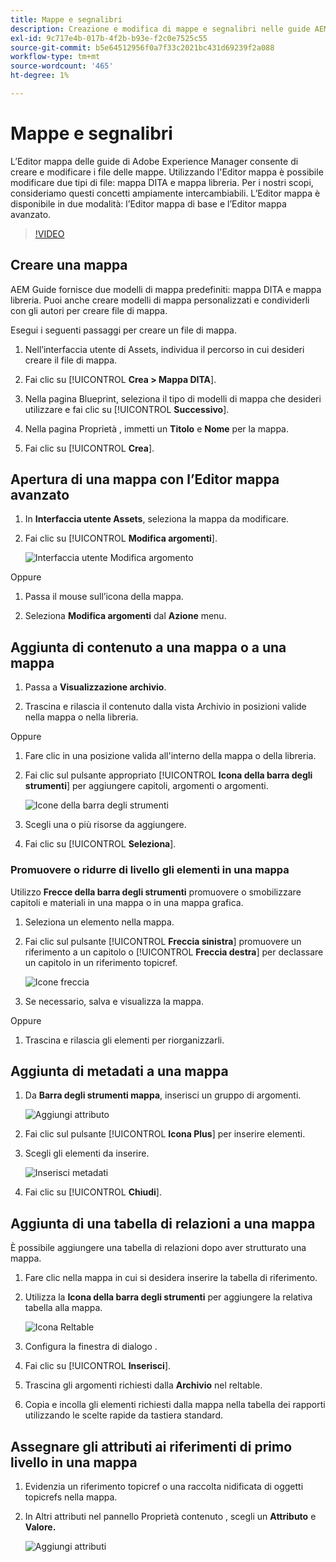 ```yaml
---
title: Mappe e segnalibri
description: Creazione e modifica di mappe e segnalibri nelle guide AEM
exl-id: 9c717e4b-017b-4f2b-b93e-f2c0e7525c55
source-git-commit: b5e64512956f0a7f33c2021bc431d69239f2a088
workflow-type: tm+mt
source-wordcount: '465'
ht-degree: 1%

---
```


# Mappe e segnalibri

L’Editor mappa delle guide di Adobe Experience Manager consente di creare e modificare i file delle mappe. Utilizzando l&#39;Editor mappa è possibile modificare due tipi di file: mappa DITA e mappa libreria. Per i nostri scopi, consideriamo questi concetti ampiamente intercambiabili.
L’Editor mappa è disponibile in due modalità: l’Editor mappa di base e l’Editor mappa avanzato.

>[!VIDEO](https://video.tv.adobe.com/v/342766)

## Creare una mappa

AEM Guide fornisce due modelli di mappa predefiniti: mappa DITA e mappa libreria. Puoi anche creare modelli di mappa personalizzati e condividerli con gli autori per creare file di mappa.

Esegui i seguenti passaggi per creare un file di mappa.

1. Nell’interfaccia utente di Assets, individua il percorso in cui desideri creare il file di mappa.

2. Fai clic su [!UICONTROL **Crea > Mappa DITA**].

3. Nella pagina Blueprint, seleziona il tipo di modelli di mappa che desideri utilizzare e fai clic su [!UICONTROL **Successivo**].

4. Nella pagina Proprietà , immetti un **Titolo** e **Nome** per la mappa.

5. Fai clic su [!UICONTROL **Crea**].

## Apertura di una mappa con l’Editor mappa avanzato

1. In **Interfaccia utente Assets**, seleziona la mappa da modificare.

2. Fai clic su [!UICONTROL **Modifica argomenti**].

   ![Interfaccia utente Modifica argomento](images/lesson-14/edit-topics.png)

Oppure

1. Passa il mouse sull’icona della mappa.

2. Seleziona **Modifica argomenti** dal **Azione** menu.


## Aggiunta di contenuto a una mappa o a una mappa

1. Passa a **Visualizzazione archivio**.

2. Trascina e rilascia il contenuto dalla vista Archivio in posizioni valide nella mappa o nella libreria.

Oppure

1. Fare clic in una posizione valida all&#39;interno della mappa o della libreria.

2. Fai clic sul pulsante appropriato [!UICONTROL **Icona della barra degli strumenti**] per aggiungere capitoli, argomenti o argomenti.

   ![Icone della barra degli strumenti](images/lesson-14/toolbar-icons.png)

3. Scegli una o più risorse da aggiungere.

4. Fai clic su [!UICONTROL **Seleziona**].

### Promuovere o ridurre di livello gli elementi in una mappa

Utilizzo **Frecce della barra degli strumenti** promuovere o smobilizzare capitoli e materiali in una mappa o in una mappa grafica.

1. Seleziona un elemento nella mappa.

2. Fai clic sul pulsante [!UICONTROL **Freccia sinistra**] promuovere un riferimento a un capitolo o [!UICONTROL **Freccia destra**] per declassare un capitolo in un riferimento topicref.

   ![Icone freccia](images/lesson-14/toolbar-arrows.png)

3. Se necessario, salva e visualizza la mappa.

Oppure

1. Trascina e rilascia gli elementi per riorganizzarli.

## Aggiunta di metadati a una mappa

1. Da **Barra degli strumenti mappa**, inserisci un gruppo di argomenti.

   ![Aggiungi attributo](images/lesson-14/add-topicgroup.png)

2. Fai clic sul pulsante [!UICONTROL **Icona Plus**] per inserire elementi.

3. Scegli gli elementi da inserire.

   ![Inserisci metadati](images/lesson-14/insert-metadata.png)

4. Fai clic su [!UICONTROL **Chiudi**].

## Aggiunta di una tabella di relazioni a una mappa

È possibile aggiungere una tabella di relazioni dopo aver strutturato una mappa.

1. Fare clic nella mappa in cui si desidera inserire la tabella di riferimento.

2. Utilizza la **Icona della barra degli strumenti** per aggiungere la relativa tabella alla mappa.

   ![Icona Reltable](images/lesson-14/reltable-icon.png)

3. Configura la finestra di dialogo .

4. Fai clic su [!UICONTROL **Inserisci**].

5. Trascina gli argomenti richiesti dalla **Archivio** nel reltable.

6. Copia e incolla gli elementi richiesti dalla mappa nella tabella dei rapporti utilizzando le scelte rapide da tastiera standard.

## Assegnare gli attributi ai riferimenti di primo livello in una mappa

1. Evidenzia un riferimento topicref o una raccolta nidificata di oggetti topicrefs nella mappa.

2. In Altri attributi nel pannello Proprietà contenuto , scegli un **Attributo** e **Valore.**

   ![Aggiungi attributi](images/lesson-14/add-attribute.png)
